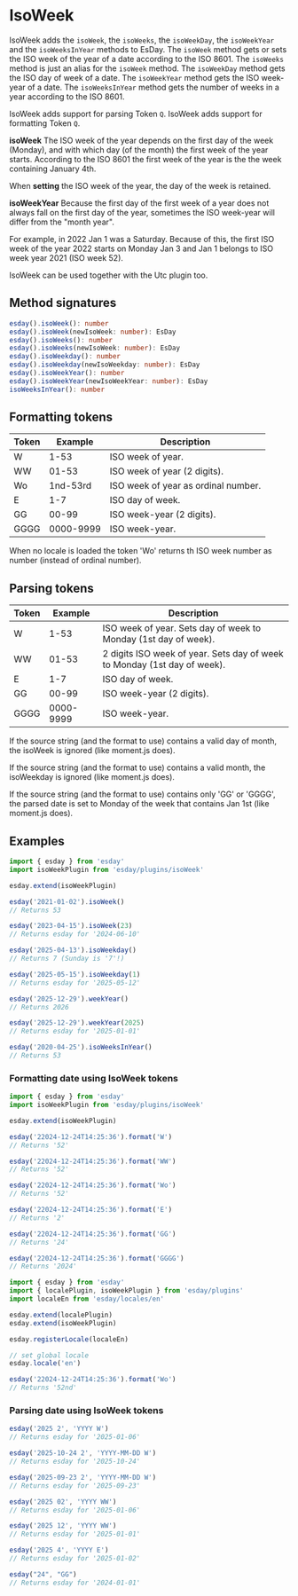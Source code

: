 # IsoWeek

IsoWeek adds the `isoWeek`, the `isoWeeks`, the `isoWeekDay`, the `isoWeekYear` and the `isoWeeksInYear` methods to EsDay.
The `isoWeek` method gets or sets the ISO week of the year of a date according to the ISO 8601.
The `isoWeeks` method is just an alias for the `isoWeek` method.
The `isoWeekDay` method gets the ISO day of week of a date.
The `isoWeekYear` method gets the ISO week-year of a date.
The `isoWeeksInYear` method gets the number of weeks in a year according to the ISO 8601.

IsoWeek adds support for parsing Token `Q`.
IsoWeek adds support for formatting Token `Q`.

**isoWeek**
The ISO week of the year depends on the first day of the week (Monday), and with which day (of the month) the first week of the year starts. According to the ISO 8601 the first week of the year is the the week containing January 4th.

When **setting** the ISO week of the year, the day of the week is retained.

**isoWeekYear**
Because the first day of the first week of a year does not always fall on the first day of the year, sometimes the ISO week-year will differ from the "month year".

For example, in 2022 Jan 1 was a Saturday. Because of this, the first ISO week of the year 2022 starts on Monday Jan 3 and Jan 1 belongs to ISO week year 2021 (ISO week 52).

IsoWeek can be used together with the Utc plugin too.

## Method signatures
```typescript
esday().isoWeek(): number
esday().isoWeek(newIsoWeek: number): EsDay
esday().isoWeeks(): number
esday().isoWeeks(newIsoWeek: number): EsDay
esday().isoWeekday(): number
esday().isoWeekday(newIsoWeekday: number): EsDay
esday().isoWeekYear(): number
esday().isoWeekYear(newIsoWeekYear: number): EsDay
isoWeeksInYear(): number
```

## Formatting tokens
| **Token** | **Example** | **Description**                     |
| --------- | ----------- | ------------------------------------|
| W         | 1-53        | ISO week of year.                   |
| WW        | 01-53       | ISO week of year (2 digits).        |
| Wo        | 1nd-53rd    | ISO week of year as ordinal number. |
| E         | 1-7         | ISO day of week.                    |
| GG        | 00-99       | ISO week-year (2 digits).           |
| GGGG      | 0000-9999   | ISO week-year.                      |

When no locale is loaded the token 'Wo' returns th ISO week number as number (instead of ordinal number).

## Parsing tokens
| **Token** | **Example** | **Description**                                                          |
| --------- | ----------- | ------------------------------------------------------------------------ |
| W         | 1-53        | ISO week of year.  Sets day of week to Monday (1st day of week).         |
| WW        | 01-53       | 2 digits ISO week of year. Sets day of week to Monday (1st day of week). |
| E         | 1-7         | ISO day of week.                                                         |
| GG        | 00-99       | ISO week-year (2 digits).                                                |
| GGGG      | 0000-9999   | ISO week-year.                                                           |

If the source string (and the format to use) contains a valid day of month, the isoWeek is ignored (like moment.js does).

If the source string (and the format to use) contains a valid month, the isoWeekday is ignored (like moment.js does).

If the source string (and the format to use) contains only 'GG' or 'GGGG', the parsed date is set to Monday of the week that contains Jan 1st (like moment.js does).

## Examples
```typescript
import { esday } from 'esday'
import isoWeekPlugin from 'esday/plugins/isoWeek'

esday.extend(isoWeekPlugin)

esday('2021-01-02').isoWeek()
// Returns 53

esday('2023-04-15').isoWeek(23)
// Returns esday for '2024-06-10'

esday('2025-04-13').isoWeekday()
// Returns 7 (Sunday is '7'!)

esday('2025-05-15').isoWeekday(1)
// Returns esday for '2025-05-12'

esday('2025-12-29').weekYear()
// Returns 2026

esday('2025-12-29').weekYear(2025)
// Returns esday for '2025-01-01'

esday('2020-04-25').isoWeeksInYear()
// Returns 53
```

### Formatting date using IsoWeek tokens
```typescript
import { esday } from 'esday'
import isoWeekPlugin from 'esday/plugins/isoWeek'

esday.extend(isoWeekPlugin)

esday('22024-12-24T14:25:36').format('W')
// Returns '52'

esday('22024-12-24T14:25:36').format('WW')
// Returns '52'

esday('22024-12-24T14:25:36').format('Wo')
// Returns '52'

esday('22024-12-24T14:25:36').format('E')
// Returns '2'

esday('22024-12-24T14:25:36').format('GG')
// Returns '24'

esday('22024-12-24T14:25:36').format('GGGG')
// Returns '2024'
```

```typescript
import { esday } from 'esday'
import { localePlugin, isoWeekPlugin } from 'esday/plugins'
import localeEn from 'esday/locales/en'

esday.extend(localePlugin)
esday.extend(isoWeekPlugin)

esday.registerLocale(localeEn)

// set global locale
esday.locale('en')

esday('22024-12-24T14:25:36').format('Wo')
// Returns '52nd'
```

### Parsing date using IsoWeek tokens
```typescript
esday('2025 2', 'YYYY W')
// Returns esday for '2025-01-06'

esday('2025-10-24 2', 'YYYY-MM-DD W')
// Returns esday for '2025-10-24'

esday('2025-09-23 2', 'YYYY-MM-DD W')
// Returns esday for '2025-09-23'

esday('2025 02', 'YYYY WW')
// Returns esday for '2025-01-06'

esday('2025 12', 'YYYY WW')
// Returns esday for '2025-01-01'

esday('2025 4', 'YYYY E')
// Returns esday for '2025-01-02'

esday("24", "GG")
// Returns esday for '2024-01-01'
```
